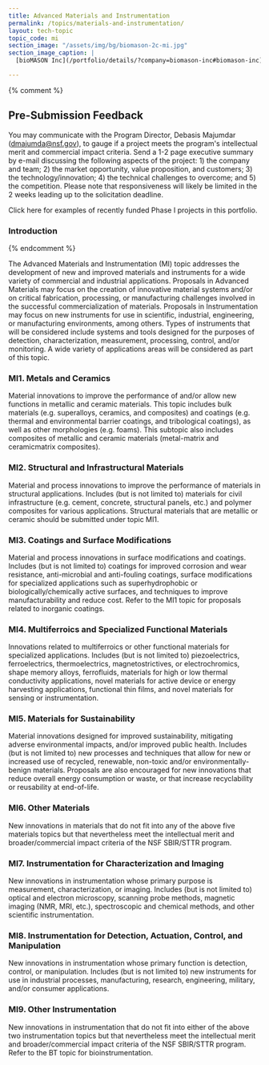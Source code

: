 ```yaml
---
title: Advanced Materials and Instrumentation
permalink: /topics/materials-and-instrumentation/
layout: tech-topic
topic_code: mi
section_image: "/assets/img/bg/biomason-2c-mi.jpg"
section_image_caption: |
  [bioMASON Inc](/portfolio/details/?company=biomason-inc#biomason-inc) interior and exterior façade tile made with biocement 

---
```

{% comment %}

## Pre-Submission Feedback
You may communicate with the Program Director, Debasis Majumdar (dmajumda@nsf.gov), to gauge if a project meets the program's intellectual merit and commercial impact criteria. Send a 1-2 page executive summary by e-mail discussing the following aspects of the project: 1) the company and team; 2) the market opportunity, value proposition, and customers; 3) the technology/innovation; 4) the technical challenges to overcome; and 5) the competition. Please note that responsiveness will likely be limited in the 2 weeks leading up to the solicitation deadline.

Click here for examples of recently funded Phase I projects in this portfolio.

### Introduction

{% endcomment %}

The Advanced Materials and Instrumentation (MI) topic addresses the development of new and improved materials and instruments for a wide variety of commercial and industrial applications. Proposals in Advanced Materials may focus on the creation of innovative material systems and/or on critical fabrication, processing, or manufacturing challenges involved in the successful commercialization of materials. Proposals in Instrumentation may focus on new instruments for use in scientific, industrial, engineering, or manufacturing environments, among others. Types of instruments that will be considered include systems and tools designed for the purposes of detection, characterization, measurement, processing, control, and/or monitoring. A wide variety of applications areas will be considered as part of this topic.
### MI1. Metals and Ceramics
Material innovations to improve the performance of and/or allow new functions in metallic and ceramic materials. This topic includes bulk materials (e.g. superalloys, ceramics, and composites) and coatings (e.g. thermal and environmental barrier coatings, and tribological coatings), as well as other morphologies (e.g. foams). This subtopic also includes composites of metallic and ceramic materials (metal-matrix and ceramicmatrix composites).

### MI2. Structural and Infrastructural Materials
Material and process innovations to improve the performance of materials in structural applications. Includes (but is not limited to) materials for civil infrastructure (e.g. cement, concrete, structural panels, etc.) and polymer composites for various applications. Structural materials that are metallic or ceramic should be submitted under topic MI1.

### MI3. Coatings and Surface Modifications
Material and process innovations in surface modifications and coatings. Includes (but is not limited to) coatings for improved corrosion and wear resistance, anti-microbial and anti-fouling coatings, surface modifications for specialized applications such as superhydrophobic or biologically/chemically active surfaces, and techniques to improve manufacturability and reduce cost. Refer to the MI1 topic for proposals related to inorganic coatings.

### MI4. Multiferroics and Specialized Functional Materials
Innovations related to multiferroics or other functional materials for specialized applications. Includes (but is not limited to) piezoelectrics, ferroelectrics, thermoelectrics, magnetostrictives, or electrochromics, shape memory alloys, ferrofluids, materials for high or low thermal conductivity applications, novel materials for active device or energy harvesting applications, functional thin films, and novel materials for sensing or instrumentation.

### MI5. Materials for Sustainability
Material innovations designed for improved sustainability, mitigating adverse environmental impacts, and/or improved public health. Includes (but is not limited to) new processes and techniques that allow for new or increased use of recycled, renewable, non-toxic and/or environmentally-benign materials. Proposals are also encouraged for new innovations that reduce overall energy consumption or waste, or that increase recyclability or reusability at end-of-life.

### MI6. Other Materials
New innovations in materials that do not fit into any of the above five materials topics but that nevertheless meet the intellectual merit and broader/commercial impact criteria of the NSF SBIR/STTR program.

### MI7. Instrumentation for Characterization and Imaging
New innovations in instrumentation whose primary purpose is measurement, characterization, or imaging. Includes (but is not limited to) optical and electron microscopy, scanning probe methods, magnetic imaging (NMR, MRI, etc.), spectroscopic and chemical methods, and other scientific instrumentation.

### MI8. Instrumentation for Detection, Actuation, Control, and Manipulation
New innovations in instrumentation whose primary function is detection, control, or manipulation. Includes (but is not limited to) new instruments for use in industrial processes, manufacturing, research, engineering, military, and/or consumer applications.

### MI9. Other Instrumentation
New innovations in instrumentation that do not fit into either of the above two instrumentation topics but that nevertheless meet the intellectual merit and broader/commercial impact criteria of the NSF SBIR/STTR program. Refer to the BT topic for bioinstrumentation.
